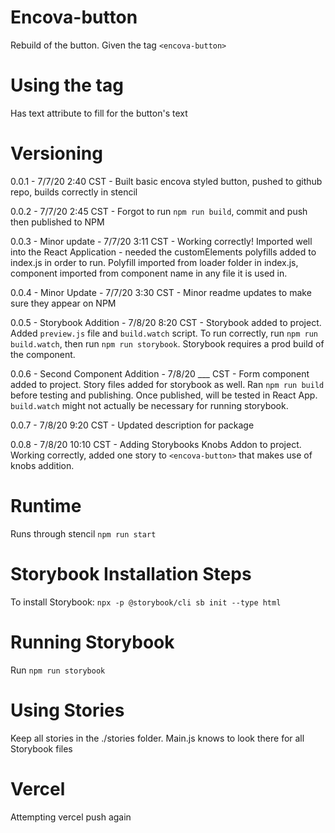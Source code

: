 # Encova-button
Rebuild of the button. Given the tag `<encova-button>`

# Using the tag
Has text attribute to fill for the button's text

# Versioning
0.0.1 - 7/7/20 2:40 CST - Built basic encova styled button, pushed to github repo, builds correctly in stencil

0.0.2 - 7/7/20 2:45 CST - Forgot to run `npm run build`, commit and push then published to NPM

0.0.3 - Minor update - 7/7/20 3:11 CST - Working correctly! Imported well into the React Application - needed the customElements polyfills added to index.js in order to run. Polyfill imported from loader folder in index.js, component imported from component name in any file it is used in.

0.0.4 - Minor Update - 7/7/20 3:30 CST - Minor readme updates to make sure they appear on NPM

0.0.5 - Storybook Addition - 7/8/20 8:20 CST - Storybook added to project. Added `preview.js` file and `build.watch` script. To run correctly, run `npm run build.watch`, then run `npm run storybook`. Storybook requires a prod build of the component.

0.0.6 - Second Component Addition - 7/8/20 ___ CST - Form component added to project. Story files added for storybook as well. Ran `npm run build` before testing and publishing. Once published, will be tested in React App. `build.watch` might not actually be necessary for running storybook.

0.0.7 - 7/8/20 9:20 CST - Updated description for package

0.0.8 - 7/8/20 10:10 CST - Adding Storybooks Knobs Addon to project. Working correctly, added one story to `<encova-button>` that makes use of knobs addition.


# Runtime
Runs through stencil `npm run start`

# Storybook Installation Steps
To install Storybook: `npx -p @storybook/cli sb init --type html`

# Running Storybook
Run `npm run storybook`

# Using Stories
Keep all stories in the ./stories folder. Main.js knows to look there for all Storybook files

# Vercel
Attempting vercel push again